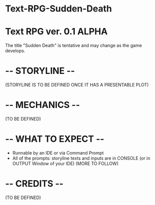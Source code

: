 # Text-RPG-Sudden-Death
# Text RPG ver. 0.1 ALPHA

The title "Sudden Death" is tentative and may change as the game develops.

# -- STORYLINE --

(STORYLINE IS TO BE DEFINED ONCE IT HAS A PRESENTABLE PLOT)

# -- MECHANICS --

(TO BE DEFINED)

# -- WHAT TO EXPECT --
- Runnable by an IDE or via Command Prompt
- All of the prompts: storyline texts and inputs are in CONSOLE (or in OUTPUT Window of your IDE)
(MORE TO FOLLOW)

# -- CREDITS --

(TO BE DEFINED)
